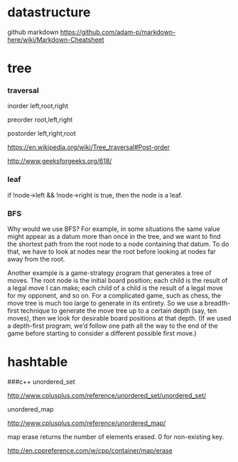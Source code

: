 # datastructure
github markdown
https://github.com/adam-p/markdown-here/wiki/Markdown-Cheatsheet
# tree
### traversal
inorder left,root,right

preorder root,left,right

postorder left,right,root

https://en.wikipedia.org/wiki/Tree_traversal#Post-order

http://www.geeksforgeeks.org/618/

### leaf
if !node->left && !node->right is true, then the node is a leaf.

### BFS
Why would we use BFS? For example, in some situations the same value might
appear as a datum more than once in the tree, and we want to find the shortest path from the root node to
a node containing that datum. To do that, we have to look at nodes near the root before looking at nodes
far away from the root.

Another example is a game-strategy program that generates a tree of moves. The root node is the initial
board position; each child is the result of a legal move I can make; each child of a child is the result of a legal
move for my opponent, and so on. For a complicated game, such as chess, the move tree is much too large to
generate in its entirety. So we use a breadth-first technique to generate the move tree up to a certain depth
(say, ten moves), then we look for desirable board positions at that depth. (If we used a depth-first program,
we’d follow one path all the way to the end of the game before starting to consider a different possible first
move.)

# hashtable
###c++
unordered_set

http://www.cplusplus.com/reference/unordered_set/unordered_set/

unordered_map

http://www.cplusplus.com/reference/unordered_map/

map erase returns the number of elements erased. 0 for non-existing key.

http://en.cppreference.com/w/cpp/container/map/erase
